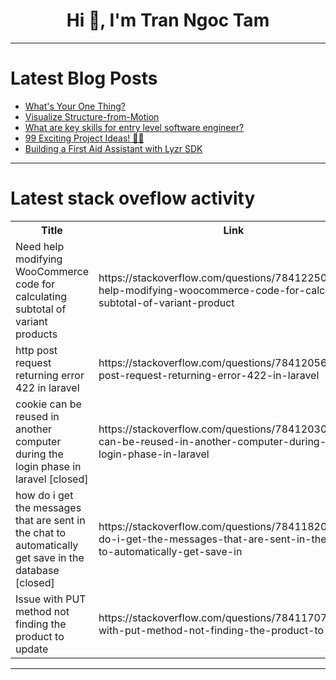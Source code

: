 <h1 align="center">Hi 👋, I'm Tran Ngoc Tam</h1>

---

# Latest Blog Posts 
<!-- BLOG-POST-LIST:START -->
- [What&#39;s Your One Thing?](https://dev.to/devteam/whats-your-one-thing-4g7f)
- [Visualize Structure-from-Motion](https://dev.to/rerunio/visualize-structure-from-motion-i44)
- [What are key skills for entry level software engineer?](https://dev.to/hey_rishabh/what-are-key-skills-for-entry-level-software-engineer-2hf1)
- [99 Exciting Project Ideas! 🤯🔥](https://dev.to/margish288/99-exciting-project-ideas-4kb9)
- [Building a First Aid Assistant with Lyzr SDK](https://dev.to/akshay007/building-a-first-aid-assistant-with-lyzr-sdk-5282)
<!-- BLOG-POST-LIST:END -->

---

# Latest stack oveflow activity
<table>
  <tr><th>Title</th><th>Link</th></tr>
  <!-- STACKOVERFLOW:START --><tr><td>Need help modifying WooCommerce code for calculating subtotal of variant products</td><td>https://stackoverflow.com/questions/78412250/need-help-modifying-woocommerce-code-for-calculating-subtotal-of-variant-product</td></tr><tr><td>http post request returning error 422 in laravel</td><td>https://stackoverflow.com/questions/78412056/http-post-request-returning-error-422-in-laravel</td></tr><tr><td>cookie can be reused in another computer during the login phase in laravel [closed]</td><td>https://stackoverflow.com/questions/78412030/cookie-can-be-reused-in-another-computer-during-the-login-phase-in-laravel</td></tr><tr><td>how do i get the messages that are sent in the chat to automatically get save in the database [closed]</td><td>https://stackoverflow.com/questions/78411820/how-do-i-get-the-messages-that-are-sent-in-the-chat-to-automatically-get-save-in</td></tr><tr><td>Issue with PUT method not finding the product to update</td><td>https://stackoverflow.com/questions/78411707/issue-with-put-method-not-finding-the-product-to-update</td></tr><!-- STACKOVERFLOW:END -->
</table>

---


